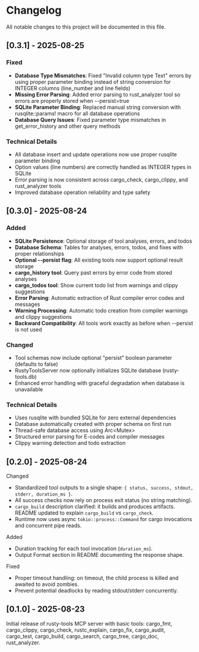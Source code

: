 # Changelog

All notable changes to this project will be documented in this file.

## [0.3.1] - 2025-08-25

### Fixed
- **Database Type Mismatches**: Fixed "Invalid column type Text" errors by using proper parameter binding instead of string conversion for INTEGER columns (line_number and line fields)
- **Missing Error Parsing**: Added error parsing to rust_analyzer tool so errors are properly stored when --persist=true
- **SQLite Parameter Binding**: Replaced manual string conversion with rusqlite::params! macro for all database operations
- **Database Query Issues**: Fixed parameter type mismatches in get_error_history and other query methods

### Technical Details
- All database insert and update operations now use proper rusqlite parameter binding
- Option<i32> values (line numbers) are correctly handled as INTEGER types in SQLite
- Error parsing is now consistent across cargo_check, cargo_clippy, and rust_analyzer tools
- Improved database operation reliability and type safety

## [0.3.0] - 2025-08-24

### Added
- **SQLite Persistence**: Optional storage of tool analyses, errors, and todos
- **Database Schema**: Tables for analyses, errors, todos, and fixes with proper relationships
- **Optional --persist flag**: All existing tools now support optional result storage
- **cargo_history tool**: Query past errors by error code from stored analyses
- **cargo_todos tool**: Show current todo list from warnings and clippy suggestions
- **Error Parsing**: Automatic extraction of Rust compiler error codes and messages
- **Warning Processing**: Automatic todo creation from compiler warnings and clippy suggestions
- **Backward Compatibility**: All tools work exactly as before when --persist is not used

### Changed
- Tool schemas now include optional "persist" boolean parameter (defaults to false)
- RustyToolsServer now optionally initializes SQLite database (rusty-tools.db)
- Enhanced error handling with graceful degradation when database is unavailable

### Technical Details
- Uses rusqlite with bundled SQLite for zero external dependencies
- Database automatically created with proper schema on first run
- Thread-safe database access using Arc<Mutex<Database>>
- Structured error parsing for E-codes and compiler messages
- Clippy warning detection and todo extraction

## [0.2.0] - 2025-08-24

Changed
- Standardized tool outputs to a single shape: `{ status, success, stdout, stderr, duration_ms }`.
- All success checks now rely on process exit status (no string matching).
- `cargo_build` description clarified: it builds and produces artifacts. README updated to explain `cargo_build` vs `cargo_check`.
- Runtime now uses async `tokio::process::Command` for cargo invocations and concurrent pipe reads.

Added
- Duration tracking for each tool invocation (`duration_ms`).
- Output Format section in README documenting the response shape.

Fixed
- Proper timeout handling: on timeout, the child process is killed and awaited to avoid zombies.
- Prevent potential deadlocks by reading stdout/stderr concurrently.

## [0.1.0] - 2025-08-23

Initial release of rusty-tools MCP server with basic tools: cargo_fmt, cargo_clippy, cargo_check, rustc_explain, cargo_fix, cargo_audit, cargo_test, cargo_build, cargo_search, cargo_tree, cargo_doc, rust_analyzer.

